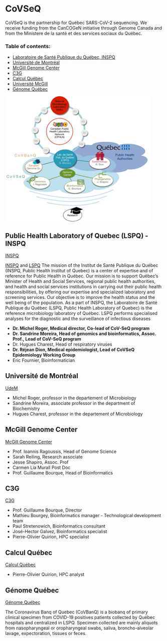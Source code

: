 # CoVSeQ

CoVSeQ is the partnership for Québec SARS-CoV-2 sequencing. We receive
funding from the CanCOGeN initiative through Genome Canada and from
the Ministere de la santé et des services sociaux du Québec.


### Table of contents:

- [Laboratoire de Santé Publique du Québec, INSPQ](#inspq)
- [Université de Montréal](#udem)
- [McGill Genome Center](#mgc)
- [C3G](#c3g)
- [Calcul Québec](#cq)
- [Université McGill](#umcg)
- [Génome Québec](#gq)

<div class="text-center">
  <img height="400" src="../../images/CoVSeQ-CoVBanQ_Team.jpg" alt="covseq covbanq team" />
</div>

## <a name="inspq"></a>Public Health Laboratory of Quebec (LSPQ) - INSPQ
<a href="https://www.inspq.qc.ca/">INSPQ</a>

<a href="https://www.inspq.qc.ca/">INSPQ</a> and <a href="https://www.inspq.qc.ca/lspq">LSPQ</a>
The mission of the Institut de Santé Publique du Québec (INSPQ, Public Health Institut of Quebec) is a center of expertise and of reference for Public Health in Québec. Our mission is to support Québec’s Minister of Health and Social Services, regional public health authorities, and health and social services institutions in carrying out their public health responsibilities, by offering our expertise and specialized laboratory and screening services. Our objective is to improve the health status and the well being of the population. As a part of INSPQ, the Laboratoire de Santé Publique du Québec (LSPQ, Public
Health Laboratory of Quebec) is the reference microbiology laboratory of Québec.
LSPQ performs specialised analyses for the diagnostic and the surveillance of
infectious diseases
  

<ul>
<li>  <b>Dr. Michel Roger, Medical director, Co-lead of CoV-SeQ program  </b></li>
<li>  <b>Dr. Sandrine Moreira, Head of genomics and bioinformatics, Assoc. Prof., Lead of CoV-SeQ program</b></li>
<li>  Dr. Hugues Charest, Head of respiratory viruses</li>
<li>  <b>Dr. Réjean Dion, Medical epidemiologist, Lead of CoVSeQ Epidemiology Working Group</b></li>
<li>  Eric Fournier, Bioinformatician</li>
</ul>


## <a name="udem"></a>Université de Montréal
<a href="https://www.umontreal.ca/">UdeM</a>  

<ul>
<li>  Michel Roger, professor in the departement of Microbiology</li>
<li>  Sandrine Moreira, associate professor in the department of Biochemistry</li>
<li>  Hugues Charest, professor in the departement of Microbiology</li>
</ul>



## <a name="mgc"></a>McGill Genome Center
<a href="http://www.mcgillgenomecentre.org/">McGill Genome Center</a>  

<ul>
<li>  Prof. Ioannis Ragoussis, Head of Genome Science </li>
<li>  Sarah Reiling, Research associate </li>
<li>  Jesse Shapiro, Assoc. Prof </li>
<li>  Carmen Lia Murall Post Doc </li>
<li>  Prof. Guillaume Bourque, Head of Bioinformatics </li>
</ul>

## <a name="c3g"></a>C3G
<a href="http://www.computationalgenomics.ca/">C3G</a>  

<ul>
<li>  Prof. Guillaume Bourque, Director </li>
<li>  Mathieu Bourgey, Bioinformatics manager - Technological development team </li>
<li>  Paul Stretenowich, Bioinformatics consultant </li>
<li>  José-Hector Galvez, Bioinformatics specialist </li>
<li>  Pierre-Olivier Quirion, HPC specialist  </li>
</ul>

## <a name="cq"></a>Calcul Québec
<a href="https://www.calculquebec.ca/">Calcul Québec</a>  

<ul>
<li>  Pierre-Olivier Quirion, HPC analyst </li>
</ul>
</ul>

## <a name="gq"></a>Génome Québec
<a href="http://www.genomequebec.com/">Génome Québec</a>

The Coronavirus Banq of Quebec (CoVBanQ) is a biobanq of primary clinical specimen from COVID-19 positives patients collected by
Québec hospitals and centralized in LSPQ. Specimen collected are mainly aliquots from
nasopharyngeal or oropharyngeal swabs, saliva, broncho-alveolar lavage, expectoration,
tissues or feces. 


